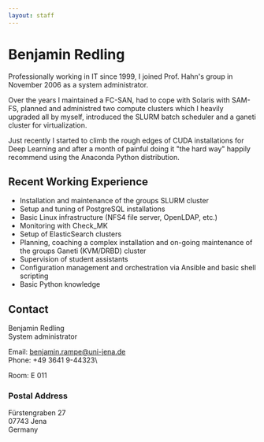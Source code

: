 ```yaml
---
layout: staff
---
```


# Benjamin Redling

Professionally working in IT since 1999, I joined Prof. Hahn's group in November 2006 as a system administrator.

Over the years I maintained a FC-SAN, had to cope with Solaris with SAM-FS, planned and administred two compute clusters which I heavily upgraded all by myself, introduced the SLURM batch scheduler and a ganeti cluster for virtualization.

Just recently I started to climb the rough edges of CUDA installations for Deep Learning and after a month of painful doing it "the hard way" happily recommend using the Anaconda Python distribution.

## Recent Working Experience

* Installation and maintenance of the groups SLURM cluster
* Setup and tuning of PostgreSQL installations
* Basic Linux infrastructure (NFS4 file server, OpenLDAP, etc.)
* Monitoring with Check_MK
* Setup of ElasticSearch clusters
* Planning, coaching a complex installation and on-going maintenance of the groups Ganeti (KVM/DRBD) cluster
* Supervision of student assistants
* Configuration management and orchestration via Ansible and basic shell scripting
* Basic Python knowledge

## Contact

Benjamin Redling\
System administrator

Email: benjamin.rampe@uni-jena.de\
Phone:	+49 3641 9-44323\

Room: E 011

### Postal Address

Fürstengraben 27\
07743 Jena\
Germany
